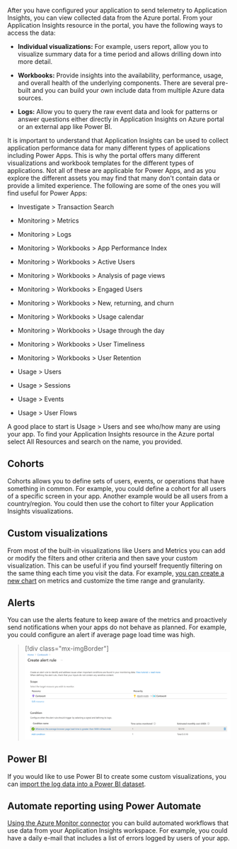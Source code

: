 After you have configured your application to send telemetry to Application Insights, you can view collected data from the Azure portal. From your Application Insights resource in the portal, you have the following ways to access the data:

-   **Individual visualizations:** For example, users report, allow you to visualize summary data for a time period and allows drilling down into more detail.

-   **Workbooks:** Provide insights into the availability, performance, usage, and overall health of the underlying components. There are several pre-built and you can build your own include data from multiple Azure data sources.

-   **Logs:** Allow you to query the raw event data and look for patterns or answer questions either directly in Application Insights on Azure portal or an external app like Power BI.

It is important to understand that Application Insights can be used to collect application performance data for many different types of applications including Power Apps. This is why the portal offers many different visualizations and workbook templates for the different types of applications. Not all of these are applicable for Power Apps, and as you explore the different assets you may find that many don't contain data or provide a limited experience. The following are some of the ones you will find useful for Power Apps:

-   Investigate > Transaction Search

-   Monitoring > Metrics

-   Monitoring > Logs

-   Monitoring > Workbooks > App Performance Index

-   Monitoring > Workbooks > Active Users

-   Monitoring > Workbooks > Analysis of page views

-   Monitoring > Workbooks > Engaged Users

-   Monitoring > Workbooks > New, returning, and churn

-   Monitoring > Workbooks > Usage calendar

-   Monitoring > Workbooks > Usage through the day

-   Monitoring > Workbooks > User Timeliness

-   Monitoring > Workbooks > User Retention

-   Usage > Users

-   Usage > Sessions

-   Usage > Events

-   Usage > User Flows

A good place to start is Usage > Users and see who/how many are using your app. To find your Application Insights resource in the Azure portal select All Resources and search on the name, you provided.

## Cohorts

Cohorts allows you to define sets of users, events, or operations that have something in common. For example, you could define a cohort for all users of a specific screen in your app. Another example would be all users from a country/region. You could then use the cohort to filter your Application Insights visualizations.

## Custom visualizations

From most of the built-in visualizations like Users and Metrics you can add or modify the filters and other criteria and then save your custom visualization. This can be useful if you find yourself frequently filtering on the same thing each time you visit the data. For example, [you can create a new chart](/azure/azure-monitor/essentials/tutorial-metrics-explorer/?azure-portal=true) on metrics and customize the time range and granularity.

## Alerts

You can use the alerts feature to keep aware of the metrics and proactively send notifications when your apps do not behave as planned. For example, you could configure an alert if average page load time was high.

> [!div class="mx-imgBorder"]
> [![Screenshot of the creation an alert rule.](../media/alert-rule.png)](../media/alert-rule.png#lightbox)

## Power BI

If you would like to use Power BI to create some custom visualizations, you can [import the log data into a Power BI dataset](/azure/azure-monitor/visualize/powerbi/?azure-portal=true).

## Automate reporting using Power Automate

[Using the Azure Monitor connector](/azure/azure-monitor/logs/logicapp-flow-connector/?azure-portal=true) you can build automated workflows that use data from your Application Insights workspace. For example, you could have a daily e-mail that includes a list of errors logged by users of your app.